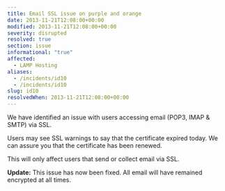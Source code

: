 ```yaml
---
title: Email SSL issue on purple and orange
date: 2013-11-21T12:08:00+00:00
modified: 2013-11-21T12:08:00+00:00
severity: disrupted
resolved: true
section: issue
informational: "true"
affected:
  - LAMP Hosting
aliases:
  - /incidents/id10
  - /incidents/id10
slug: id10
resolvedWhen: 2013-11-21T12:08:00+00:00
---
```


We have identified an issue with users accessing email (POP3, IMAP & SMTP) via SSL.

Users may see SSL warnings to say that the certificate expired today.  We can assure you that the certificate has been renewed. 

This will only affect users that send or collect email via SSL.

**Update:** This issue has now been fixed. All email will have remained encrypted at all times.

